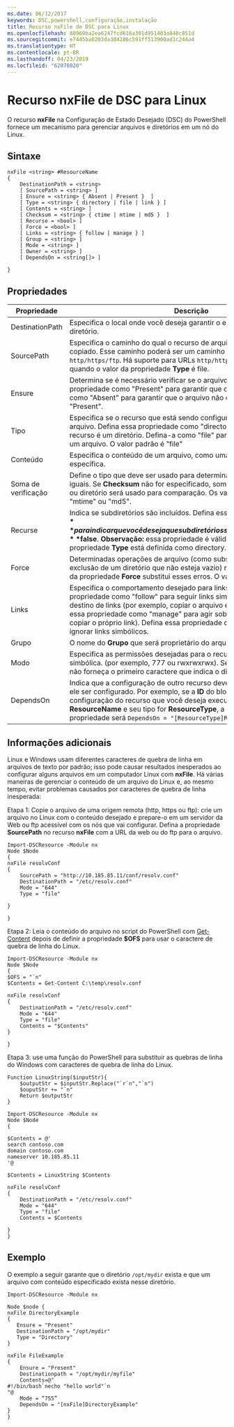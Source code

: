 ```yaml
---
ms.date: 06/12/2017
keywords: DSC,powershell,configuração,instalação
title: Recurso nxFile de DSC para Linux
ms.openlocfilehash: 80969ba2ea6247fcd616a301d951403a840c851d
ms.sourcegitcommit: e7445ba8203da304286c591ff513900ad1c244a4
ms.translationtype: HT
ms.contentlocale: pt-BR
ms.lasthandoff: 04/23/2019
ms.locfileid: "62078020"
---
```

# <a name="dsc-for-linux-nxfile-resource"></a>Recurso nxFile de DSC para Linux

O recurso **nxFile** na Configuração de Estado Desejado (DSC) do PowerShell fornece um mecanismo para gerenciar arquivos e diretórios em um nó do Linux.

## <a name="syntax"></a>Sintaxe

```
nxFile <string> #ResourceName
{
    DestinationPath = <string>
    [ SourcePath = <string> ]
    [ Ensure = <string> { Absent | Present }  ]
    [ Type = <string> { directory | file | link } ]
    [ Contents = <string> ]
    [ Checksum = <string> { ctime | mtime | md5 }  ]
    [ Recurse = <bool> ]
    [ Force = <bool> ]
    [ Links = <string> { follow | manage } ]
    [ Group = <string> ]
    [ Mode = <string> ]
    [ Owner = <string> ]
    [ DependsOn = <string[]> ]

}
```

## <a name="properties"></a>Propriedades

|  Propriedade |  Descrição |
|---|---|
| DestinationPath| Especifica o local onde você deseja garantir o estado de um arquivo ou diretório.|
| SourcePath| Especifica o caminho do qual o recurso de arquivo ou pasta deve ser copiado. Esse caminho poderá ser um caminho local ou uma URL `http/https/ftp`. Há suporte para URLs `http/https/ftp` remotas apenas quando o valor da propriedade **Type** é file.|
| Ensure| Determina se é necessário verificar se o arquivo existe. Defina essa propriedade como "Present" para garantir que o arquivo exista. Defina-a como "Absent" para garantir que o arquivo não exista. O valor padrão é "Present".|
| Tipo| Especifica se o recurso que está sendo configurado é um diretório ou um arquivo. Defina essa propriedade como "directory" para indicar que o recurso é um diretório. Defina-a como "file" para indicar que o recurso é um arquivo. O valor padrão é "file"|
| Conteúdo| Especifica o conteúdo de um arquivo, como uma cadeia de caracteres específica.|
| Soma de verificação| Define o tipo que deve ser usado para determinar se dois arquivos são iguais. Se **Checksum** não for especificado, somente o nome de arquivo ou diretório será usado para comparação. Os valores são: "ctime", "mtime" ou "md5".|
| Recurse| Indica se subdiretórios são incluídos. Defina essa propriedade como **$true** para indicar que você deseja que subdiretórios sejam incluídos. O padrão é **$false**. **Observação:** essa propriedade é válida somente quando a propriedade **Type** está definida como directory.|
| Force| Determinadas operações de arquivo (como substituição de um arquivo ou exclusão de um diretório que não esteja vazio) resultarão em erro. O uso da propriedade **Force** substitui esses erros. O valor padrão é **$false**.|
| Links| Especifica o comportamento desejado para links simbólicos. Defina essa propriedade como "follow" para seguir links simbólicos e agir sobre o destino de links (por exemplo, copiar o arquivo em vez do link). Defina essa propriedade como "manage" para agir sobre o link (por exemplo, copiar o próprio link). Defina essa propriedade como "ignore" para ignorar links simbólicos.|
| Grupo| O nome do **Grupo** que será proprietário do arquivo ou diretório.|
| Modo| Especifica as permissões desejadas para o recurso, na notação octal ou simbólica. (por exemplo, 777 ou rwxrwxrwx). Se usar notação simbólica, não forneça o primeiro caractere que indica o diretório ou arquivo.|
| DependsOn | Indica que a configuração de outro recurso deve ser executada antes de ele ser configurado. Por exemplo, se a **ID** do bloco de script de configuração do recurso que você deseja executar primeiro for **ResourceName** e seu tipo for **ResourceType**, a sintaxe para usar essa propriedade será `DependsOn = "[ResourceType]ResourceName"`.|

## <a name="additional-information"></a>Informações adicionais


Linux e Windows usam diferentes caracteres de quebra de linha em arquivos de texto por padrão; isso pode causar resultados inesperados ao configurar alguns arquivos em um computador Linux com __nxFile__. Há várias maneiras de gerenciar o conteúdo de um arquivo do Linux e, ao mesmo tempo, evitar problemas causados por caracteres de quebra de linha inesperada:

Etapa 1: Copie o arquivo de uma origem remota (http, https ou ftp): crie um arquivo no Linux com o conteúdo desejado e prepare-o em um servidor da Web ou ftp acessível com os nós que vai configurar. Defina a propriedade __SourcePath__ no recurso __nxFile__ com a URL da web ou do ftp para o arquivo.

```
Import-DSCResource -Module nx
Node $Node
{
nxFile resolvConf
{
    SourcePath = "http://10.185.85.11/conf/resolv.conf"
    DestinationPath = "/etc/resolv.conf"
    Mode = "644"
    Type = "file"

}

}
```


Etapa 2: Leia o conteúdo do arquivo no script do PowerShell com [Get-Content](https://technet.microsoft.com/library/hh849787.aspx) depois de definir a propriedade __$OFS__ para usar o caractere de quebra de linha do Linux.


```
Import-DSCResource -Module nx
Node $Node
{
$OFS = "`n"
$Contents = Get-Content C:\temp\resolv.conf

nxFile resolvConf
{
    DestinationPath = "/etc/resolv.conf"
    Mode = "644"
    Type = "file"
    Contents = "$Contents"
}

}
```


Etapa 3: use uma função do PowerShell para substituir as quebras de linha do Windows com caracteres de quebra de linha do Linux.

```
Function LinuxString($inputStr){
    $outputStr = $inputStr.Replace("`r`n","`n")
    $ouputStr += "`n"
    Return $outputStr
}

Import-DSCResource -Module nx
Node $Node
{

$Contents = @'
search contoso.com
domain contoso.com
nameserver 10.185.85.11
'@

$Contents = LinuxString $Contents

nxFile resolvConf
{
    DestinationPath = "/etc/resolv.conf"
    Mode = "644"
    Type = "file"
    Contents = $Contents

}
}
```

## <a name="example"></a>Exemplo

O exemplo a seguir garante que o diretório `/opt/mydir` exista e que um arquivo com conteúdo especificado exista nesse diretório.

```
Import-DSCResource -Module nx

Node $node {
nxFile DirectoryExample
{
   Ensure = "Present"
   DestinationPath = "/opt/mydir"
   Type = "Directory"
}

nxFile FileExample
{
    Ensure = "Present"
    Destinationpath = "/opt/mydir/myfile"
    Contents=@"
#!/bin/bash`necho "hello world"`n
"@
    Mode = “755”
    DependsOn = "[nxFile]DirectoryExample"
}
}
```